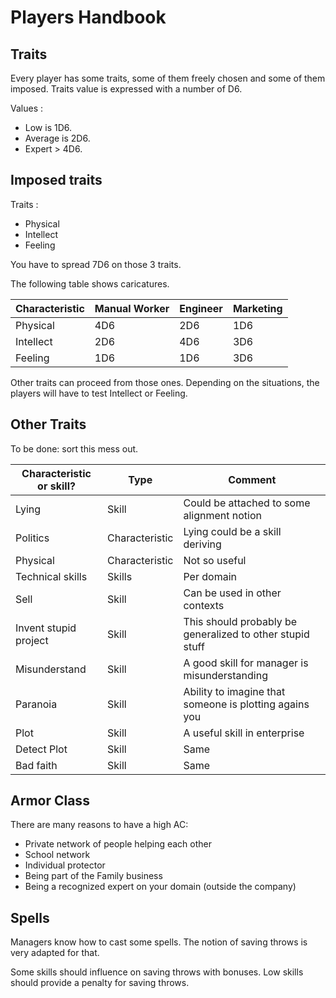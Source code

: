 # Players Handbook

## Traits

Every player has some traits, some of them freely chosen and some of them imposed. Traits value is expressed with a number of D6.

Values :

* Low is 1D6.
* Average is 2D6.
* Expert > 4D6.

## Imposed traits

Traits :

* Physical
* Intellect
* Feeling

You have to spread 7D6 on those 3 traits.

The following table shows caricatures.

Characteristic | Manual Worker | Engineer | Marketing
--- | --- | --- | ---
Physical  | 4D6 | 2D6 | 1D6
Intellect | 2D6 | 4D6 | 3D6
Feeling   | 1D6 | 1D6 | 3D6 

Other traits can proceed from those ones. Depending on the situations, the players will have to test Intellect or Feeling.

## Other Traits

To be done: sort this mess out.

Characteristic or skill? | Type | Comment
--- | --- | ---
Lying | Skill | Could be attached to some alignment notion
Politics | Characteristic | Lying could be a skill deriving
Physical | Characteristic | Not so useful
Technical skills | Skills | Per domain
Sell | Skill | Can be used in other contexts
Invent stupid project | Skill | This should probably be generalized to other stupid stuff
Misunderstand | Skill | A good skill for manager is misunderstanding
Paranoia | Skill | Ability to imagine that someone is plotting agains you
Plot  | Skill | A useful skill in enterprise
Detect Plot | Skill | Same
Bad faith | Skill | Same

## Armor Class

There are many reasons to have a high AC:

* Private network of people helping each other
* School network
* Individual protector
* Being part of the Family business
* Being a recognized expert on your domain (outside the company)

## Spells

Managers know how to cast some spells. The notion of saving throws is very adapted for that.

Some skills should influence on saving throws with bonuses. Low skills should provide a penalty for saving throws.


